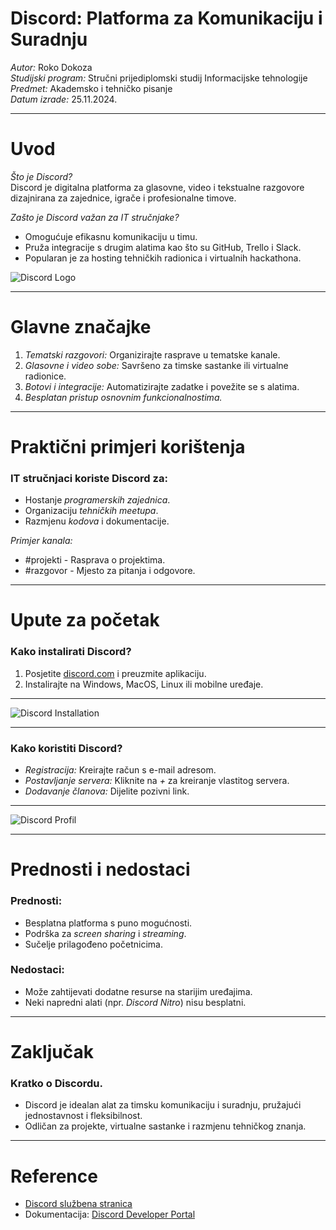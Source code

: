 # Discord: Platforma za Komunikaciju i Suradnju
*Autor:* Roko Dokoza  
*Studijski program:* Stručni prijediplomski studij Informacijske tehnologije  
*Predmet:* Akademsko i tehničko pisanje  
*Datum izrade:* 25.11.2024.

---

# Uvod
*Što je Discord?*  
Discord je digitalna platforma za glasovne, video i tekstualne razgovore dizajnirana za zajednice, igrače i profesionalne timove.

*Zašto je Discord važan za IT stručnjake?*  
- Omogućuje efikasnu komunikaciju u timu.  
- Pruža integracije s drugim alatima kao što su GitHub, Trello i Slack.  
- Popularan je za hosting tehničkih radionica i virtualnih hackathona.  

![Discord Logo](https://th.bing.com/th/id/R.bc183321338d8b98088de4bf51913285?rik=8ixu3hF9JR2tsg&pid=ImgRaw&r=0)

---

# Glavne značajke
1. *Tematski razgovori:* Organizirajte rasprave u tematske kanale.  
2. *Glasovne i video sobe:* Savršeno za timske sastanke ili virtualne radionice.  
3. *Botovi i integracije:* Automatizirajte zadatke i povežite se s alatima.   
4. *Besplatan pristup osnovnim funkcionalnostima.*

---

# Praktični primjeri korištenja
### IT stručnjaci koriste Discord za:
- Hostanje *programerskih zajednica*.  
- Organizaciju *tehničkih meetupa*.  
- Razmjenu *kodova* i dokumentacije.

*Primjer kanala:*  
- #projekti - Rasprava o projektima.  
- #razgovor - Mjesto za pitanja i odgovore.  

---

# Upute za početak
### Kako instalirati Discord?
1. Posjetite [discord.com](https://discord.com) i preuzmite aplikaciju.  
2. Instalirajte na Windows, MacOS, Linux ili mobilne uređaje.  

---

![Discord Installation](https://lh5.googleusercontent.com/waggYk7PfK22ox_h0T6V7q7LKjNcJ-sacaj_GYyji8I9_ACDH7IPC0YgDHqmmesYW8UxEePRJXeeMjUJHe8wV2K3aNbU234gzJj1_q_F8dXeFrvPI88zVnGkp8yS5Tpd9U9dIji_5TN6-T8lhOSyGPk)

---

### Kako koristiti Discord?
- *Registracija:* Kreirajte račun s e-mail adresom.  
- *Postavljanje servera:* Kliknite na *+* za kreiranje vlastitog servera.  
- *Dodavanje članova:* Dijelite pozivni link.  

---

![Discord Profil](https://i0.wp.com/www.followchain.org/wp-content/uploads/2021/03/Screenshot-2021-03-27-231637.jpg?resize=1536%2C864&ssl=1)

---

# Prednosti i nedostaci
### Prednosti:
- Besplatna platforma s puno mogućnosti.  
- Podrška za *screen sharing* i *streaming*.  
- Sučelje prilagođeno početnicima.

### Nedostaci:
- Može zahtijevati dodatne resurse na starijim uređajima.  
- Neki napredni alati (npr. *Discord Nitro*) nisu besplatni.

---

# Zaključak
### Kratko o Discordu.
- Discord je idealan alat za timsku komunikaciju i suradnju, pružajući jednostavnost i fleksibilnost.  
- Odličan za projekte, virtualne sastanke i razmjenu tehničkog znanja.  

---

# Reference
- [Discord službena stranica](https://discord.com)    
- Dokumentacija: [Discord Developer Portal](https://discord.com/developers/docs)
